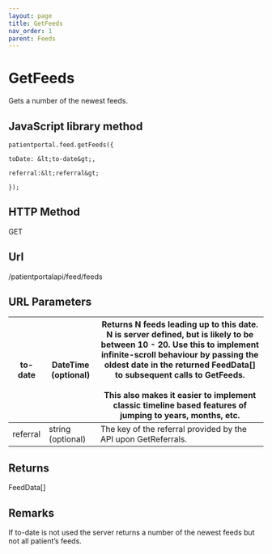 ```yaml
---
layout: page
title: GetFeeds
nav_order: 1
parent: Feeds
---
```


# GetFeeds

Gets a number of the newest feeds.

## JavaScript library method

```
patientportal.feed.getFeeds({

toDate: &lt;to-date&gt;,

referral:&lt;referral&gt;

});
```

## HTTP Method

GET

## ****Url****

/patientportalapi/feed/feeds

## URL Parameters

| to-date | DateTime (optional) | Returns N feeds leading up to this date. N is server defined, but is likely to be between 10 - 20. Use this to implement infinite-scroll behaviour by passing the oldest date in the returned FeedData\[\] to subsequent calls to GetFeeds.<br><br>This also makes it easier to implement classic timeline based features of jumping to years, months, etc. |
| --- | --- | --- |
| referral | string (optional) | The key of the referral provided by the API upon GetReferrals. |

## Returns

FeedData\[\]

## Remarks

If to-date is not used the server returns a number of the newest feeds but not all patient’s feeds.
